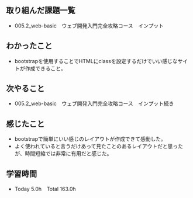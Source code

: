 ## 取り組んだ課題一覧  
- 005.2_web-basic　ウェブ開発入門完全攻略コース　インプット
## わかったこと
- bootstrapを使用することでHTMLにclassを設定するだけでいい感じなサイトが作成できること。
## 次やること  
- 005.2_web-basic　ウェブ開発入門完全攻略コース　インプット続き
## 感じたこと  
- bootstrapで簡単にいい感じのレイアウトが作成できて感動した。
- よく使われていると言うだけあって見たことのあるレイアウトだと思ったが、時間短縮では非常に有用だと感じた。
## 学習時間  
- Today 5.0h　Total 163.0h
